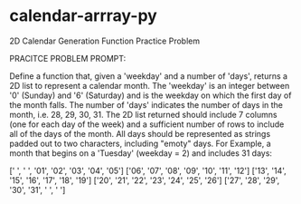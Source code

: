 # calendar-arrray-py
2D Calendar Generation Function Practice Problem

PRACITCE PROBLEM PROMPT:

Define a function that, given a 'weekday' and a number of 'days', returns a 2D list to represent a 
calendar month. The 'weekday' is an integer between '0' (Sunday) and '6' (Saturday) and is the 
weekday on which the first day of the month falls. The number of 'days' indicates the number of 
days in the month, i.e. 28, 29, 30, 31. The 2D list returned should include 7 columns (one for each
day of the week) and a sufficient number of rows to include all of the days of the month. All days 
should be represented as strings padded out to two characters, including "emoty" days.
For Example, a month that begins on a 'Tuesday' (weekday = 2) and includes 31 days:

['  ', '  ', '01', '02', '03', '04', '05']
['06', '07', '08', '09', '10', '11', '12']
['13', '14', '15', '16', '17', '18', '19']
['20', '21', '22', '23', '24', '25', '26']
['27', '28', '29', '30', '31', '  ', '  ']


